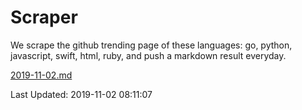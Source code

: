 # Scraper

We scrape the github trending page of these languages: go, python, javascript, swift, html, ruby, and push a markdown result everyday.

[2019-11-02.md](https://github.com/henson/Scraper/blob/master/2019-11-02.md)

Last Updated: 2019-11-02 08:11:07